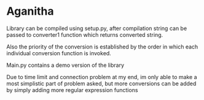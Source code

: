 # Aganitha


Library can be compiled using setup.py, after compilation string can be passed to converter1 function which returns converted string.

Also the priority of the conversion is established by the order in which each individual conversion function is invoked.

Main.py contains a demo version of the library



Due to time limit and connection problem at my end, im only able to make a most simplistic part of problem asked, but more conversions can be added by simply adding more regular expression functions
